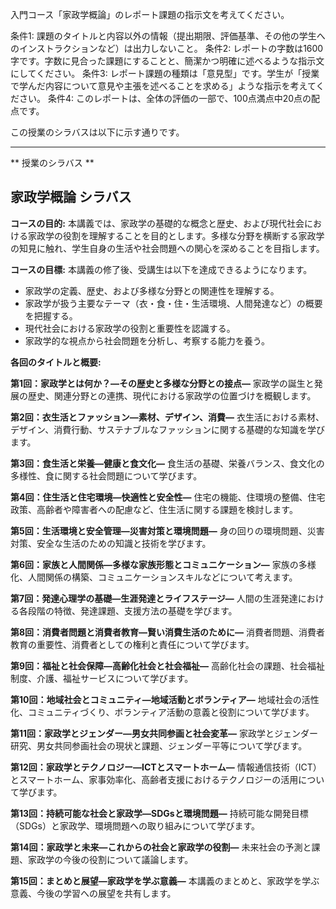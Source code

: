 入門コース「家政学概論」のレポート課題の指示文を考えてください。

条件1: 課題のタイトルと内容以外の情報（提出期限、評価基準、その他の学生へのインストラクションなど）は出力しないこと。
条件2: レポートの字数は1600字です。字数に見合った課題にすることと、簡潔かつ明確に述べるような指示文にしてください。
条件3: レポート課題の種類は「意見型」です。学生が「授業で学んだ内容について意見や主張を述べることを求める」ような指示を考えてください。
条件4: このレポートは、全体の評価の一部で、100点満点中20点の配点です。

この授業のシラバスは以下に示す通りです。

---------------------------------------
** 授業のシラバス **
## 家政学概論 シラバス

**コースの目的:** 本講義では、家政学の基礎的な概念と歴史、および現代社会における家政学の役割を理解することを目的とします。多様な分野を横断する家政学の知見に触れ、学生自身の生活や社会問題への関心を深めることを目指します。


**コースの目標:**  本講義の修了後、受講生は以下を達成できるようになります。
* 家政学の定義、歴史、および多様な分野との関連性を理解する。
* 家政学が扱う主要なテーマ（衣・食・住・生活環境、人間発達など）の概要を把握する。
* 現代社会における家政学の役割と重要性を認識する。
* 家政学的な視点から社会問題を分析し、考察する能力を養う。


**各回のタイトルと概要:**

**第1回：家政学とは何か？―その歴史と多様な分野との接点―**
家政学の誕生と発展の歴史、関連分野との連携、現代における家政学の位置づけを概観します。

**第2回：衣生活とファッション―素材、デザイン、消費―**
衣生活における素材、デザイン、消費行動、サステナブルなファッションに関する基礎的な知識を学びます。

**第3回：食生活と栄養―健康と食文化―**
食生活の基礎、栄養バランス、食文化の多様性、食に関する社会問題について学びます。

**第4回：住生活と住宅環境―快適性と安全性―**
住宅の機能、住環境の整備、住宅政策、高齢者や障害者への配慮など、住生活に関する課題を検討します。

**第5回：生活環境と安全管理―災害対策と環境問題―**
身の回りの環境問題、災害対策、安全な生活のための知識と技術を学びます。

**第6回：家族と人間関係―多様な家族形態とコミュニケーション―**
家族の多様化、人間関係の構築、コミュニケーションスキルなどについて考えます。

**第7回：発達心理学の基礎―生涯発達とライフステージ―**
人間の生涯発達における各段階の特徴、発達課題、支援方法の基礎を学びます。

**第8回：消費者問題と消費者教育―賢い消費生活のために―**
消費者問題、消費者教育の重要性、消費者としての権利と責任について学びます。

**第9回：福祉と社会保障―高齢化社会と社会福祉―**
高齢化社会の課題、社会福祉制度、介護、福祉サービスについて学びます。

**第10回：地域社会とコミュニティ―地域活動とボランティア―**
地域社会の活性化、コミュニティづくり、ボランティア活動の意義と役割について学びます。

**第11回：家政学とジェンダー―男女共同参画と社会変革―**
家政学とジェンダー研究、男女共同参画社会の現状と課題、ジェンダー平等について学びます。

**第12回：家政学とテクノロジー―ICTとスマートホーム―**
情報通信技術（ICT）とスマートホーム、家事効率化、高齢者支援におけるテクノロジーの活用について学びます。

**第13回：持続可能な社会と家政学―SDGsと環境問題―**
持続可能な開発目標（SDGs）と家政学、環境問題への取り組みについて学びます。

**第14回：家政学と未来―これからの社会と家政学の役割―**
未来社会の予測と課題、家政学の今後の役割について議論します。

**第15回：まとめと展望―家政学を学ぶ意義―**
本講義のまとめと、家政学を学ぶ意義、今後の学習への展望を共有します。
